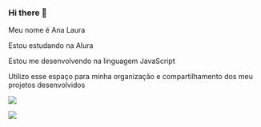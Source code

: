 ### Hi there 👋
Meu nome é Ana Laura

Estou estudando na Alura

Estou me desenvolvendo na linguagem JavaScript

Utilizo esse espaço para minha organização e compartilhamento dos meu projetos desenvolvidos

![](https://media.tenor.com/xVlgmC8rAHcAAAAS/corinthians-timao.gif)

![](https://media.tenor.com/B6Rlreq__7QAAAAM/renato-augusto.gif)

